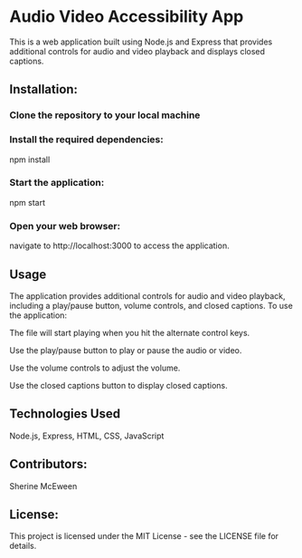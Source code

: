 # Audio Video Accessibility App
This is a web application built using Node.js and Express that provides additional controls for audio and video playback and displays closed captions.

## Installation:

### Clone the repository to your local machine
### Install the required dependencies: 
npm install
### Start the application:
npm start

### Open your web browser:
navigate to http://localhost:3000 to access the application.

## Usage
The application provides additional controls for audio and video playback, including a play/pause button, volume controls, and closed captions. To use the application:


The file will start playing when you hit the alternate control keys.

Use the play/pause button to play or pause the audio or video.

Use the volume controls to adjust the volume.

Use the closed captions button to display closed captions.

## Technologies Used
Node.js,
Express,
HTML,
CSS,
JavaScript

## Contributors:
Sherine McEween

## License:
This project is licensed under the MIT License - see the LICENSE file for details.
